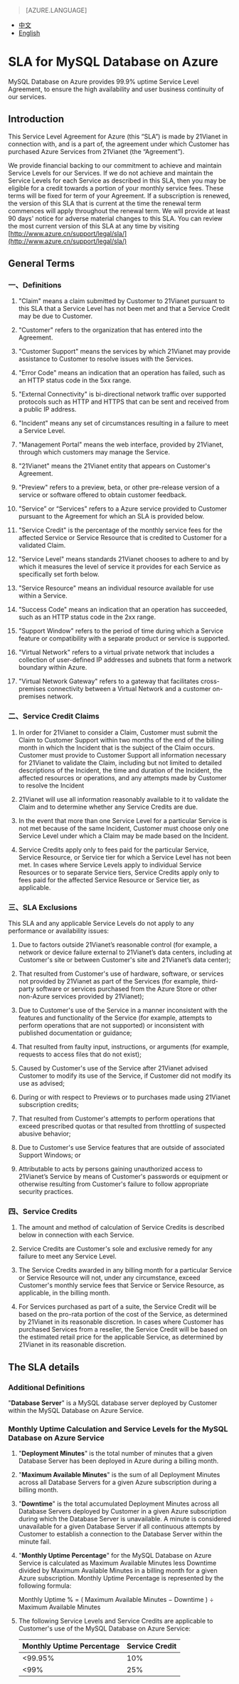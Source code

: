 <properties
	pageTitle=""
    description=""
    services=""
    documentationCenter=""
    authors=""
    manager=""
    editor=""
    tags=""/>

<tags ms.service="legal-en" ms.date="03/2016" wacn.date="03/2016" wacn.lang="en"/>

> [AZURE.LANGUAGE]
- [中文](/support/sla/mysql/)
- [English](/support/sla/mysql-en/)
# SLA for MySQL Database on Azure


MySQL Database on Azure provides 99.9% uptime Service Level Agreement, to ensure the high availability and user business continuity of our services.


## Introduction
  

This Service Level Agreement for Azure (this “SLA”) is made by 21Vianet in connection with, and is a part of, the agreement under which Customer has purchased Azure Services from 21Vianet (the “Agreement”).

We provide financial backing to our commitment to achieve and maintain Service Levels for our Services. If we do not achieve and maintain the Service Levels for each Service as described in this SLA, then you may be eligible for a credit towards a portion of your monthly service fees. These terms will be fixed for term of your Agreement. If a subscription is renewed, the version of this SLA that is current at the time the renewal term commences will apply throughout the renewal term. We will provide at least 90 days' notice for adverse material changes to this SLA. You can review the most current version of this SLA at any time by visiting [http://www.azure.cn/support/legal/sla/](http://www.azure.cn/support/legal/sla/) 


## General Terms 
 

### 一、Definitions 
 
1. "Claim" means a claim submitted by Customer to 21Vianet pursuant to this SLA that a Service Level has not been met and that a Service Credit may be due to Customer. 

2. "Customer" refers to the organization that has entered into the Agreement.

3. "Customer Support" means the services by which 21Vianet may provide assistance to Customer to resolve issues with the Services.

4. "Error Code" means an indication that an operation has failed, such as an HTTP status code in the 5xx range.

5. "External Connectivity" is bi-directional network traffic over supported protocols such as HTTP and HTTPS that can be sent and received from a public IP address.

6. "Incident" means any set of circumstances resulting in a failure to meet a Service Level.

7. "Management Portal" means the web interface, provided by 21Vianet, through which customers may manage the Service.

8. "21Vianet" means the 21Vianet entity that appears on Customer's Agreement.

9. "Preview" refers to a preview, beta, or other pre-release version of a service or software offered to obtain customer feedback.

10. "Service” or “Services" refers to a Azure service provided to Customer pursuant to the Agreement for which an SLA is provided below.

11. "Service Credit" is the percentage of the monthly service fees for the affected Service or Service Resource that is credited to Customer for a validated Claim.

12. "Service Level" means standards 21Vianet chooses to adhere to and by which it measures the level of service it provides for each Service as specifically set forth below.

13. "Service Resource" means an individual resource available for use within a Service.

14. "Success Code" means an indication that an operation has succeeded, such as an HTTP status code in the 2xx range.

15. "Support Window" refers to the period of time during which a Service feature or compatibility with a separate product or service is supported. 

16. "Virtual Network" refers to a virtual private network that includes a collection of user-defined IP addresses and subnets that form a network boundary within Azure.

17. "Virtual Network Gateway" refers to a gateway that facilitates cross-premises connectivity between a Virtual Network and a customer on-premises network.



### 二、Service Credit Claims

1. In order for 21Vianet to consider a Claim, Customer must submit the Claim to Customer Support within two months of the end of the billing month in which the Incident that is the subject of the Claim occurs. Customer must provide to Customer Support all information necessary for 21Vianet to validate the Claim, including but not limited to detailed descriptions of the Incident, the time and duration of the Incident, the affected resources or operations, and any attempts made by Customer to resolve the Incident

2. 21Vianet will use all information reasonably available to it to validate the Claim and to determine whether any Service Credits are due.

3. In the event that more than one Service Level for a particular Service is not met because of the same Incident, Customer must choose only one Service Level under which a Claim may be made based on the Incident.

4. Service Credits apply only to fees paid for the particular Service, Service Resource, or Service tier for which a Service Level has not been met. In cases where Service Levels apply to individual Service Resources or to separate Service tiers, Service Credits apply only to fees paid for the affected Service Resource or Service tier, as applicable.

### 三、SLA Exclusions

This SLA and any applicable Service Levels do not apply to any performance or availability issues:

1. Due to factors outside 21Vianet’s reasonable control (for example, a network or device failure external to 21Vianet’s data centers, including at Customer's site or between Customer's site and 21Vianet’s data center);

2. That resulted from Customer's use of hardware, software, or services not provided by 21Vianet as part of the Services (for example, third-party software or services purchased from the Azure Store or other non-Azure services provided by 21Vianet);

3. Due to Customer's use of the Service in a manner inconsistent with the features and functionality of the Service (for example, attempts to perform operations that are not supported) or inconsistent with published documentation or guidance;

4. That resulted from faulty input, instructions, or arguments (for example, requests to access files that do not exist);

5. Caused by Customer's use of the Service after 21Vianet advised Customer to modify its use of the Service, if Customer did not modify its use as advised;

6. During or with respect to Previews or to purchases made using 21Vianet subscription credits;

7. That resulted from Customer's attempts to perform operations that exceed prescribed quotas or that resulted from throttling of suspected abusive behavior;

8. Due to Customer's use Service features that are outside of associated Support Windows; or

9. Attributable to acts by persons gaining unauthorized access to 21Vianet’s Service by means of Customer's passwords or equipment or otherwise resulting from Customer's failure to follow appropriate security practices.


### 四、Service Credits

1. The amount and method of calculation of Service Credits is described below in connection with each Service. 

2. Service Credits are Customer's sole and exclusive remedy for any failure to meet any Service Level.

3. The Service Credits awarded in any billing month for a particular Service or Service Resource will not, under any circumstance, exceed Customer's monthly service fees that Service or Service Resource, as applicable, in the billing month.

4. For Services purchased as part of a suite, the Service Credit will be based on the pro-rata portion of the cost of the Service, as determined by 21Vianet in its reasonable discretion. In cases where Customer has purchased Services from a reseller, the Service Credit will be based on the estimated retail price for the applicable Service, as determined by 21Vianet in its reasonable discretion.


## The SLA details
 
### Additional Definitions

"**Database Server**" is a MySQL database server deployed by Customer within the MySQL Database on Azure Service.



### Monthly Uptime Calculation and Service Levels for the MySQL Database on Azure Service 

1. "**Deployment Minutes**" is the total number of minutes that a given Database Server has been deployed in Azure during a billing month. 

2. "**Maximum Available Minutes**" is the sum of all Deployment Minutes across all Database Servers for a given Azure subscription during a billing month.

3. "**Downtime**" is the total accumulated Deployment Minutes across all Database Servers deployed by Customer in a given Azure subscription during which the Database Server is unavailable. A minute is considered unavailable for a given Database Server if all continuous attempts by Customer to establish a connection to the Database Server within the minute fail. 

4. "**Monthly Uptime Percentage**" for the MySQL Database on Azure Service is calculated as Maximum Available Minutes less Downtime divided by Maximum Available Minutes in a billing month for a given Azure subscription. Monthly Uptime Percentage is represented by the following formula:


	Monthly Uptime % = ( Maximum Available Minutes − Downtime ) ÷ Maximum Available Minutes 

5. The following Service Levels and Service Credits are applicable to Customer's use of the MySQL Database on Azure Service:

	Monthly Uptime Percentage	|Service Credit
	----------------------------|---------
	<99.95%				        |10% 
	<99%				        |25% 

